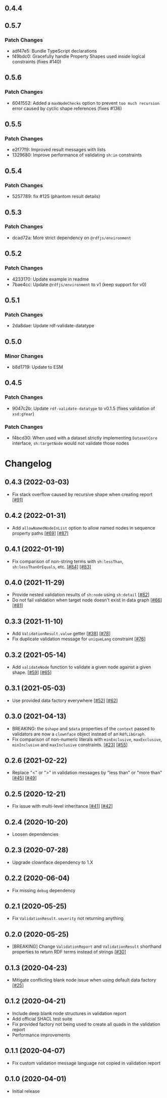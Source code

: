 ## 0.4.4

## 0.5.7

### Patch Changes

- adf47e5: Bundle TypeScript declarations
- f49bdc0: Gracefully handle Property Shapes used inside logical constraints (fixes #140)

## 0.5.6

### Patch Changes

- 6041552: Added a `maxNodeChecks` option to prevent `too much recursion` error caused by cyclic shape references (fixes #136)

## 0.5.5

### Patch Changes

- e2f77f9: Improved result messages with lists
- 1329680: Improve performance of validating `sh:in` constraints

## 0.5.4

### Patch Changes

- 5257789: fix #125 (phantom result details)

## 0.5.3

### Patch Changes

- dcad72a: More strict dependency on `@rdfjs/environment`

## 0.5.2

### Patch Changes

- 4233170: Update example in readme
- 7bae4cc: Update `@rdfjs/environment` to v1 (keep support for v0)

## 0.5.1

### Patch Changes

- 2da8dae: Update rdf-validate-datatype

## 0.5.0

### Minor Changes

- b8d1719: Update to ESM

## 0.4.5

### Patch Changes

- 9047c2b: Update `rdf-validate-datatype` to v0.1.5 (fixes validation of `xsd:gYear`)

### Patch Changes

- f4bcd30: When used with a dataset strictly implementing `DatasetCore` interface, `sh:targetNode` would not validate those nodes

# Changelog

## 0.4.3 (2022-03-03)

- Fix stack overflow caused by recursive shape when creating report
  [[#91]](https://github.com/zazuko/rdf-validate-shacl/pull/91)

## 0.4.2 (2022-01-31)

- Add `allowNamedNodeInList` option to allow named nodes in sequence property paths
  [[#69]](https://github.com/zazuko/rdf-validate-shacl/issues/69)
  [[#87]](https://github.com/zazuko/rdf-validate-shacl/pull/87)

## 0.4.1 (2022-01-19)

- Fix comparison of non-string terms with `sh:lessThan`, `sh:lessThanOrEquals`, etc.
  [[#84]](https://github.com/zazuko/rdf-validate-shacl/pull/84)
  [[#83]](https://github.com/zazuko/rdf-validate-shacl/issues/83)

## 0.4.0 (2021-11-29)

- Provide nested validation results of `sh:node` using `sh:detail`
  [[#82](https://github.com/zazuko/rdf-validate-shacl/pull/82)]
- Do not fail validation when target node doesn't exist in data graph
  [[#66](https://github.com/zazuko/rdf-validate-shacl/issues/66)]
  [[#81](https://github.com/zazuko/rdf-validate-shacl/pull/81)]

## 0.3.3 (2021-11-10)

- Add `ValidationResult.value` getter
  [[#38](https://github.com/zazuko/rdf-validate-shacl/issues/38)]
  [[#78](https://github.com/zazuko/rdf-validate-shacl/pull/78)]
- Fix duplicate validation message for `uniqueLang` constraint
  [[#76](https://github.com/zazuko/rdf-validate-shacl/pull/76)]

## 0.3.2 (2021-05-14)

- Add `validateNode` function to validate a given node against a given shape.
  [[#59](https://github.com/zazuko/rdf-validate-shacl/issues/59)]
  [[#65](https://github.com/zazuko/rdf-validate-shacl/pull/65)]

## 0.3.1 (2021-05-03)

- Use provided data factory everywhere
  [[#52](https://github.com/zazuko/rdf-validate-shacl/issues/52)]
  [[#62](https://github.com/zazuko/rdf-validate-shacl/pull/62)]

## 0.3.0 (2021-04-13)

- BREAKING: the `$shape` and `$data` properties of the `context` passed to
  validators are now a `clownface` object instead of an `RdfLibGraph`.
- Fix comparison of non-numeric literals with `minExclusive`, `maxExclusive`,
  `minInclusive` and `maxInclusive` constraints.
  [[#23](https://github.com/zazuko/rdf-validate-shacl/issues/23)]
  [[#55](https://github.com/zazuko/rdf-validate-shacl/pull/55)]

## 0.2.6 (2021-02-22)

- Replace "<" or ">" in validation messages by "less than" or "more than"
  [[#45](https://github.com/zazuko/rdf-validate-shacl/issues/45)]
  [[#49](https://github.com/zazuko/rdf-validate-shacl/pull/49)]

## 0.2.5 (2020-12-21)

- Fix issue with multi-level inheritance
  [[#41](https://github.com/zazuko/rdf-validate-shacl/issues/41)]
  [[#42](https://github.com/zazuko/rdf-validate-shacl/pull/42)]

## 0.2.4 (2020-10-20)

- Loosen dependencies

## 0.2.3 (2020-07-28)

- Upgrade clownface dependency to 1.X

## 0.2.2 (2020-06-04)

- Fix missing `debug` dependency

## 0.2.1 (2020-05-25)

- Fix `ValidationResult.severity` not returning anything

## 0.2.0 (2020-05-25)

- [BREAKING] Change `ValidationReport` and `ValidationResult` shorthand
  properties to return RDF terms instead of strings
  [[#30](https://github.com/zazuko/rdf-validate-shacl/issues/30)]

## 0.1.3 (2020-04-23)

- Mitigate conflicting blank node issue when using default data factory
  [[#25](https://github.com/zazuko/rdf-validate-shacl/issues/25)]

## 0.1.2 (2020-04-21)

- Include deep blank node structures in validation report
- Add official SHACL test suite
- Fix provided factory not being used to create all quads in the validation
  report
- Performance improvements

## 0.1.1 (2020-04-07)

- Fix custom validation message language not copied in validation report

## 0.1.0 (2020-04-01)

- Initial release
